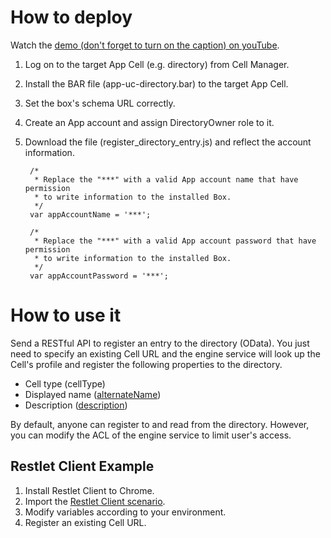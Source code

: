 # How to deploy  
Watch the [demo (don't forget to turn on the caption) on youTube](https://www.youtube.com/watch?v=gw7z0rV8ZDo&feature=youtu.be).  

1. Log on to the target App Cell (e.g. directory) from Cell Manager.  
1. Install the BAR file (app-uc-directory.bar) to the target App Cell.  
1. Set the box's schema URL correctly.  
1. Create an App account and assign DirectoryOwner role to it.  
1. Download the file (register_directory_entry.js) and reflect the account information.   

        /*
         * Replace the "***" with a valid App account name that have permission 
         * to write information to the installed Box.
         */
        var appAccountName = '***';

        /*
         * Replace the "***" with a valid App account password that have permission 
         * to write information to the installed Box.
         */
        var appAccountPassword = '***';

# How to use it  
Send a RESTful API to register an entry to the directory (OData).
You just need to specify an existing Cell URL and the engine service will look up the Cell's profile and register the following properties to the directory.  

- Cell type (cellType)  
- Displayed name ([alternateName](http://schema.org/alternateName))  
- Description ([description](http://schema.org/description))  

By default, anyone can register to and read from the directory. However, you can modify the ACL of the engine service to limit user's access.  

## Restlet Client Example  
1. Install Restlet Client to Chrome.  
1. Import the [Restlet Client scenario](resources/RestletClientScenarios/directory.json).  
1. Modify variables according to your environment.  
1. Register an existing Cell URL.  
